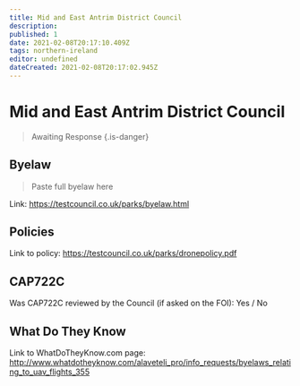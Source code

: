 ```yaml
---
title: Mid and East Antrim District Council
description:
published: 1
date: 2021-02-08T20:17:10.409Z
tags: northern-ireland
editor: undefined
dateCreated: 2021-02-08T20:17:02.945Z
---
```


# Mid and East Antrim District Council
>  Awaiting Response
> {.is-danger}

## Byelaw
> Paste full byelaw here

Link:
https://testcouncil.co.uk/parks/byelaw.html

## Policies
Link to policy:
https://testcouncil.co.uk/parks/dronepolicy.pdf

## CAP722C

Was CAP722C reviewed by the Council (if asked on the FOI): Yes / No

## What Do They Know

Link to WhatDoTheyKnow.com page:
http://www.whatdotheyknow.com/alaveteli_pro/info_requests/byelaws_relating_to_uav_flights_355

